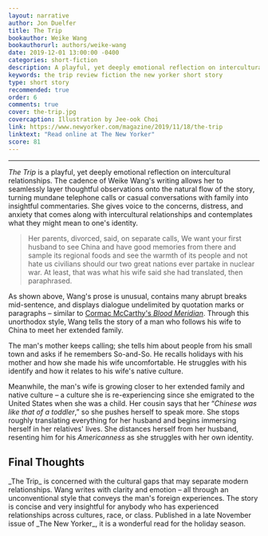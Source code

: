 ```yaml
---
layout: narrative
author: Jon Duelfer
title: The Trip
bookauthor: Weike Wang
bookauthorurl: authors/weike-wang
date: 2019-12-01 13:00:00 -0400
categories: short-fiction
description: A playful, yet deeply emotional reflection on intercultural relationships. A man follows his wife to China to meet her extended family and watches as she forms her identity and immerses herself in her native culture – all the while growing further and futher apart from one another.
keywords: the trip review fiction the new yorker short story
type: short story
recommended: true
order: 6
comments: true
cover: the-trip.jpg
covercaption: Illustration by Jee-ook Choi
link: https://www.newyorker.com/magazine/2019/11/18/the-trip
linktext: "Read online at The New Yorker"
score: 81
---
```

<hr/>

_The Trip_ is a playful, yet deeply emotional reflection on intercultural relationships. The cadence of Weike Wang's writing allows her to seamlessly layer thoughtful observations onto the natural flow of the story, turning mundane telephone calls or casual conversations with family into insightful commentaries. She gives voice to the concerns, distress, and anxiety that comes along with intercultural relationships and contemplates what they might mean to one's identity.

> Her parents, divorced, said, on separate calls, We want your first husband to see China and have good memories from there and sample its regional foods and see the warmth of its people and not hate us civilians should our two great nations ever partake in nuclear war. At least, that was what his wife said she had translated, then paraphrased.

As shown above, Wang's prose is unusual, contains many abrupt breaks mid-sentence, and displays dialogue undelimited by quotation marks or paragraphs – similar to [Cormac McCarthy's _Blood Meridian_](/texts/2019-10-31-blood-meridian/). Through this unorthodox style, Wang tells the story of a man who follows his wife to China to meet her extended family.

The man's mother keeps calling; she tells him about people from his small town and asks if he remembers So-and-So. He recalls holidays with his mother and how she made his wife uncomfortable. He struggles with his identify and how it relates to his wife's native culture.

Meanwhile, the man's wife is growing closer to her extended family and native culture – a culture she is re-experiencing since she emigrated to the United States when she was a child. Her cousin says that her “_Chinese was like that of a toddler_,” so she pushes herself to speak more. She stops roughly translating everything for her husband and begins immersing herself in her relatives' lives. She distances herself from her husband, resenting him for his _Americanness_ as she struggles with her own identity.

<h2><strong>Final Thoughts</strong></h2>
_The Trip_ is concerned with the cultural gaps that may separate modern relationships. Wang writes with clarity and emotion – all through an unconventional style that conveys the man's foreign experiences. The story is concise and very insightful for anybody who has experienced relationships across cultures, race, or class. Published in a late November issue of _The New Yorker_, it is a wonderful read for the holiday season.
